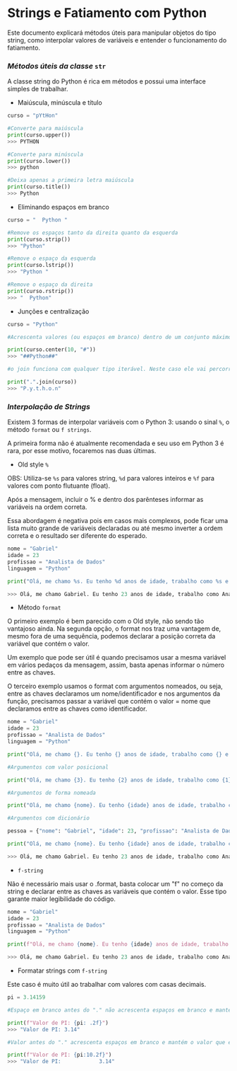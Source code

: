 
# Strings e Fatiamento com Python

Este documento explicará métodos úteis para manipular objetos do tipo string, como interpolar valores de variáveis e entender o funcionamento do fatiamento. 

### _Métodos úteis da classe_ `str`

A classe string do Python é rica em métodos e possui uma interface simples de trabalhar. 

- Maiúscula, minúscula e título

~~~python
curso = "pYtHon"

#Converte para maiúscula
print(curso.upper())
>>> PYTHON

#Converte para minúscula
print(curso.lower())
>>> python

#Deixa apenas a primeira letra maiúscula
print(curso.title())
>>> Python
~~~

- Eliminando espaços em branco

~~~python
curso = "  Python "

#Remove os espaços tanto da direita quanto da esquerda
print(curso.strip())
>>> "Python"

#Remove o espaço da esquerda
print(curso.lstrip())
>>> "Python "

#Remove o espaço da direita
print(curso.rstrip())
>>> "  Python"
~~~

- Junções e centralização

~~~python
curso = "Python"

#Acrescenta valores (ou espaços em branco) dentro de um conjunto máximo de caracteres definidos na função e centraliza a palavra no centro.

print(curso.center(10, "#"))
>>> "##Python##"

#o join funciona com qualquer tipo iterável. Neste caso ele vai percorrer cada letra da palavra e incluir um ponto depois da letra.

print(".".join(curso))
>>> "P.y.t.h.o.n"
~~~

### _Interpolação de Strings_

Existem 3 formas de interpolar variáveis com o Python 3: usando o sinal `%`, o método `format` ou `f strings`.

A primeira forma não é atualmente recomendada e seu uso em Python 3 é rara, por esse motivo, focaremos nas duas últimas. 

- Old style `%`

OBS: Utiliza-se `%s` para valores string, `%d` para valores inteiros e `%f` para valores com ponto flutuante (float).

Após a mensagem, incluir o % e dentro dos parênteses informar as variáveis na ordem correta.

Essa abordagem é negativa pois em casos mais complexos, pode ficar uma lista muito grande de variáveis declaradas ou até mesmo inverter a ordem correta e o resultado ser diferente do esperado.

~~~python
nome = "Gabriel"
idade = 23
profissao = "Analista de Dados"
linguagem = "Python"

print("Olá, me chamo %s. Eu tenho %d anos de idade, trabalho como %s e estou matriculado no curso de %s." % (nome, idade, profissao, linguagem))

>>> Olá, me chamo Gabriel. Eu tenho 23 anos de idade, trabalho como Analista de Dados e estou matriculado no curso de Python.
~~~

- Método `format`

O primeiro exemplo é bem parecido com o Old style, não sendo tão vantajoso ainda. Na segunda opção, o format nos traz uma vantagem de, mesmo fora de uma sequência, podemos declarar a posição correta da variável que contém o valor. 

Um exemplo que pode ser útil é quando precisamos usar a mesma variável em vários pedaços da mensagem, assim, basta apenas informar o número entre as chaves.

O terceiro exemplo usamos o format com argumentos nomeados, ou seja, entre as chaves declaramos um nome/identificador e nos argumentos da função, precisamos passar a variável que contém o valor = nome que declaramos entre as chaves como identificador.

~~~python
nome = "Gabriel"
idade = 23
profissao = "Analista de Dados"
linguagem = "Python"

print("Olá, me chamo {}. Eu tenho {} anos de idade, trabalho como {} e estou matriculado no curso de {}." .format(nome, idade, profissao, linguagem))

#Argumentos com valor posicional

print("Olá, me chamo {3}. Eu tenho {2} anos de idade, trabalho como {1} e estou matriculado no curso de {0}." .format(linguagem, profissao, idade, nome))

#Argumentos de forma nomeada

print("Olá, me chamo {nome}. Eu tenho {idade} anos de idade, trabalho como {profissao} e estou matriculado no curso de {linguagem}." .format(nome=nome, idade=idade, profissao=profissao, linguagem=linguagem))

#Argumentos com dicionário 

pessoa = {"nome": "Gabriel", "idade": 23, "profissao": "Analista de Dados", "linguagem": "Python"}

print("Olá, me chamo {nome}. Eu tenho {idade} anos de idade, trabalho como {profissao} e estou matriculado no curso de {linguagem}." .format(**pessoa))

>>> Olá, me chamo Gabriel. Eu tenho 23 anos de idade, trabalho como Analista de Dados e estou matriculado no curso de Python.
~~~

- `f-string`

Não é necessário mais usar o .format, basta colocar um "f" no começo da string e declarar entre as chaves as variáveis que contém o valor. Esse tipo garante maior legibilidade do código.

~~~python
nome = "Gabriel"
idade = 23
profissao = "Analista de Dados"
linguagem = "Python"

print(f"Olá, me chamo {nome}. Eu tenho {idade} anos de idade, trabalho como {profissao} e estou matriculado no curso de {linguagem}.")

>>> Olá, me chamo Gabriel. Eu tenho 23 anos de idade, trabalho como Analista de Dados e estou matriculado no curso de Python.
~~~

- Formatar strings com `f-string`

Este caso é muito útil ao trabalhar com valores com casas decimais.

~~~python
pi = 3.14159

#Espaço em branco antes do "." não acrescenta espaços em branco e mantém o valor que estiver.

print(f"Valor de PI: {pi: .2f}")
>>> "Valor de PI: 3.14"

#Valor antes do "." acrescenta espaços em branco e mantém o valor que estiver.

print(f"Valor de PI: {pi:10.2f}")
>>> "Valor de PI:            3.14"
~~~